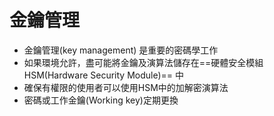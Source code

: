 # 金鑰管理
- 金鑰管理(key management) 是重要的密碼學工作
- 如果環境允許，盡可能將金鑰及演算法儲存在==硬體安全模組 HSM(Hardware Security Module)== 中
- 確保有權限的使用者可以使用HSM中的加解密演算法
- 密碼或工作金鑰(Working key)定期更換
